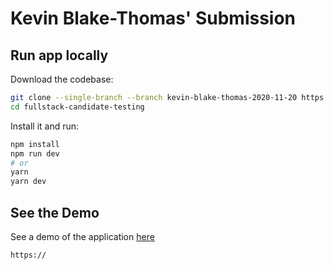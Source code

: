 # Kevin Blake-Thomas' Submission

## Run app locally

Download the codebase:

```bash
git clone --single-branch --branch kevin-blake-thomas-2020-11-20 https://github.com/ClipboardHealth/fullstack-candidate-testing.git
cd fullstack-candidate-testing
```

Install it and run:

```bash
npm install
npm run dev
# or
yarn
yarn dev
```

## See the Demo

See a demo of the application [here](https://)

```bash
https://
```